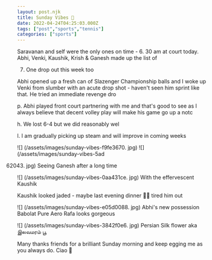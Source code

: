 ```yaml
---
layout: post.njk
title: Sunday Vibes 🎾
date: 2022-04-24T04:25:03.000Z
tags: ["post","sports","tennis"]
categories: ["sports"]
---
```


Saravanan and self were the only ones on time - 6. 30 am at court today. Abhi, Venki, Kaushik, Krish & Ganesh made up the list of

 7. One drop out this week too

Abhi opened up a fresh can of Slazenger Championship balls and I woke up Venki from slumber with an acute drop shot - haven't seen him sprint like that. He tried an immediate revenge dro

p. Abhi played front court partnering with me and that's good to see as I always believe that decent volley play will make his game go up a notc

h. We lost 6-4 but we did reasonably wel

l. I am gradually picking up steam and will improve in coming weeks

![] (/assets/images/sunday-vibes-f9fe3670. jpg) ![] (/assets/images/sunday-vibes-5ad

62043. jpg) Seeing Ganesh after a long time

![] (/assets/images/sunday-vibes-0aa431ce. jpg) With the effervescent Kaushik

Kaushik looked jaded - maybe last evening dinner 🥣🥗 tired him out

![] (/assets/images/sunday-vibes-e05d0088. jpg) Abhi's new possession Babolat Pure Aero Rafa looks gorgeous

![] (/assets/images/sunday-vibes-3842f0e6. jpg) Persian Silk flower aka இலவமரம் பூ

Many thanks friends for a brilliant Sunday morning and keep egging me as you always do. Ciao 🌹
